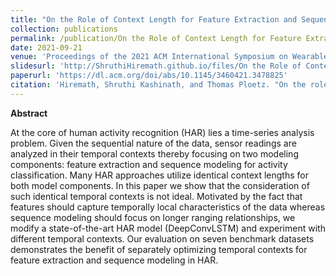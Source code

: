 ```yaml
---
title: "On the Role of Context Length for Feature Extraction and Sequence Modeling in Human Activity Recognition"
collection: publications
permalink: /publication/On the Role of Context Length for Feature Extraction and Sequence Modeling in Human Activity Recognition
date: 2021-09-21
venue: 'Proceedings of the 2021 ACM International Symposium on Wearable Computers'
slidesurl: 'http://ShruthiHiremath.github.io/files/On the Role of Context Length for Feature Extraction and Sequence Modeling in Human Activity Recognition.pdf'
paperurl: 'https://dl.acm.org/doi/abs/10.1145/3460421.3478825'
citation: 'Hiremath, Shruthi Kashinath, and Thomas Ploetz. "On the role of context length for feature extraction and sequence modeling in human activity recognition." In Proceedings of the 2021 ACM International Symposium on Wearable Computers, pp. 13-17. 2021.'
---
```


**Abstract** 

At the core of human activity recognition (HAR) lies a time-series analysis problem. Given the sequential nature of the data, sensor readings are analyzed in their temporal contexts thereby focusing on two modeling components: feature extraction and sequence modeling for activity classification. Many HAR approaches utilize identical context lengths for both model components. In this paper we show that the consideration of such identical temporal contexts is not ideal. Motivated by the fact that features should capture temporally local characteristics of the data whereas sequence modeling should focus on longer ranging relationships, we modify a state-of-the-art HAR model (DeepConvLSTM) and experiment with different temporal contexts. Our evaluation on seven benchmark datasets demonstrates the benefit of separately optimizing temporal contexts for feature extraction and sequence modeling in HAR.

